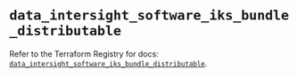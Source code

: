 # `data_intersight_software_iks_bundle_distributable`

Refer to the Terraform Registry for docs: [`data_intersight_software_iks_bundle_distributable`](https://registry.terraform.io/providers/ciscodevnet/intersight/1.0.71/docs/data-sources/software_iks_bundle_distributable).
